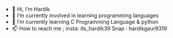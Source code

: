 - 👋 Hi, I’m Hardik
- 👀 I’m currently involved in learning programming languages
- 🌱 I’m currently learning C Programming Language & python
- 📫 How to reach me ; insta: its_hardik39 
                       Snap : hardikgaur9319

<!---
Hardyy00/Hardyy00 is a ✨ special ✨ repository because its `README.md` (this file) appears on your GitHub profile.
You can click the Preview link to take a look at your changes.
--->

